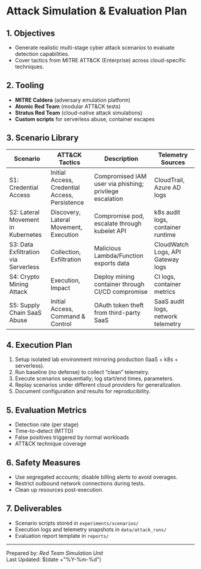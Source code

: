 # Attack Simulation & Evaluation Plan

## 1. Objectives
- Generate realistic multi-stage cyber attack scenarios to evaluate detection capabilities.
- Cover tactics from MITRE ATT&CK (Enterprise) across cloud-specific techniques.

## 2. Tooling
- **MITRE Caldera** (adversary emulation platform)
- **Atomic Red Team** (modular ATT&CK tests)
- **Stratus Red Team** (cloud-native attack simulations)
- **Custom scripts** for serverless abuse, container escapes

## 3. Scenario Library
| Scenario | ATT&CK Tactics | Description | Telemetry Sources |
| --- | --- | --- | --- |
| S1: Credential Access | Initial Access, Credential Access, Persistence | Compromised IAM user via phishing; privilege escalation | CloudTrail, Azure AD logs |
| S2: Lateral Movement in Kubernetes | Discovery, Lateral Movement, Execution | Compromise pod, escalate through kubelet API | k8s audit logs, container runtime |
| S3: Data Exfiltration via Serverless | Collection, Exfiltration | Malicious Lambda/Function exports data | CloudWatch Logs, API Gateway logs |
| S4: Crypto Mining Attack | Execution, Impact | Deploy mining container through CI/CD compromise | CI logs, container metrics |
| S5: Supply Chain SaaS Abuse | Initial Access, Command & Control | OAuth token theft from third-party SaaS | SaaS audit logs, network telemetry |

## 4. Execution Plan
1. Setup isolated lab environment mirroring production (IaaS + k8s + serverless).
2. Run baseline (no defense) to collect “clean” telemetry.
3. Execute scenarios sequentially; log start/end times, parameters.
4. Replay scenarios under different cloud providers for generalization.
5. Document configuration and results for reproducibility.

## 5. Evaluation Metrics
- Detection rate (per stage)
- Time-to-detect (MTTD)
- False positives triggered by normal workloads
- ATT&CK technique coverage

## 6. Safety Measures
- Use segregated accounts; disable billing alerts to avoid overages.
- Restrict outbound network connections during tests.
- Clean up resources post-execution.

## 7. Deliverables
- Scenario scripts stored in `experiments/scenarios/`
- Execution logs and telemetry snapshots in `data/attack_runs/`
- Evaluation report template in `reports/`

---
Prepared by: *Red Team Simulation Unit*  
Last Updated: $(date +"%Y-%m-%d")
